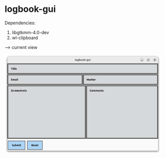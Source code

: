 # logbook-gui

Dependencies:

1. libgtkmm-4.0-dev
1. wl-clipboard

--> current view

![app.png](./app.png)

